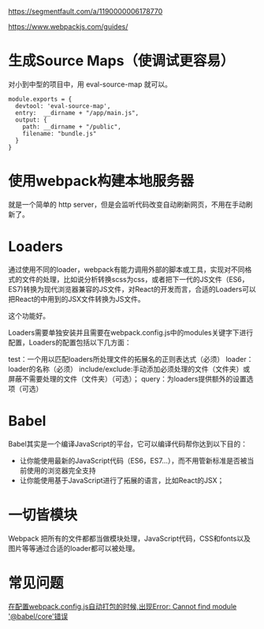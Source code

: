 https://segmentfault.com/a/1190000006178770

https://www.webpackjs.com/guides/


# 生成Source Maps（使调试更容易）
对小到中型的项目中，用 eval-source-map 就可以。

    module.exports = {
      devtool: 'eval-source-map',
      entry:  __dirname + "/app/main.js",
      output: {
        path: __dirname + "/public",
        filename: "bundle.js"
      }
    }

# 使用webpack构建本地服务器
就是一个简单的 http server，但是会监听代码改变自动刷新网页，不用在手动刷新了。


# Loaders
通过使用不同的loader，webpack有能力调用外部的脚本或工具，实现对不同格式的文件的处理，比如说分析转换scss为css，或者把下一代的JS文件（ES6，ES7)转换为现代浏览器兼容的JS文件，对React的开发而言，合适的Loaders可以把React的中用到的JSX文件转换为JS文件。

这个功能好。

Loaders需要单独安装并且需要在webpack.config.js中的modules关键字下进行配置，Loaders的配置包括以下几方面：

test：一个用以匹配loaders所处理文件的拓展名的正则表达式（必须）
loader：loader的名称（必须）
include/exclude:手动添加必须处理的文件（文件夹）或屏蔽不需要处理的文件（文件夹）（可选）；
query：为loaders提供额外的设置选项（可选）


# Babel
Babel其实是一个编译JavaScript的平台，它可以编译代码帮你达到以下目的：

* 让你能使用最新的JavaScript代码（ES6，ES7...），而不用管新标准是否被当前使用的浏览器完全支持
* 让你能使用基于JavaScript进行了拓展的语言，比如React的JSX；

# 一切皆模块
Webpack 把所有的文件都都当做模块处理，JavaScript代码，CSS和fonts以及图片等等通过合适的loader都可以被处理。



# 常见问题
[在配置webpack.config.js自动打包的时候,出现Error: Cannot find module '@babel/core'错误][2]

[1]: "http://www.ruanyifeng.com/blog/2013/01/javascript_source_map.html" "JavaScript Source Map 详解"

[2]: "https://www.cnblogs.com/soyxiaobi/p/9554565.html" "
在配置webpack.config.js自动打包的时候,出现Error: Cannot find module '@babel/core'错误"